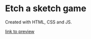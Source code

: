 # Etch a sketch game 
Created with HTML, CSS and JS.

[link to preview](https://liang123993.github.io/etch-a-sketch/)
